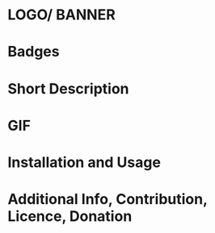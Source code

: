 # LOGO/ BANNER
# Badges 
# Short Description 
# GIF 
# Installation and Usage 
# Additional Info, Contribution, Licence, Donation 
